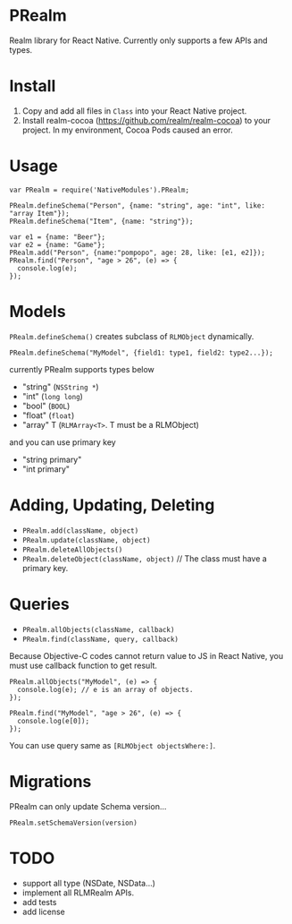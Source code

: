 # PRealm
Realm library for React Native. Currently only supports a few APIs and types.

# Install
1. Copy and add all files in `Class` into your React Native project.
2. Install realm-cocoa (https://github.com/realm/realm-cocoa) to your project. In my environment, Cocoa Pods caused an error.

# Usage

```
var PRealm = require('NativeModules').PRealm;

PRealm.defineSchema("Person", {name: "string", age: "int", like: "array Item"});
PRealm.defineSchema("Item", {name: "string"});

var e1 = {name: "Beer"};
var e2 = {name: "Game"};
PRealm.add("Person", {name:"pompopo", age: 28, like: [e1, e2]});
PRealm.find("Person", "age > 26", (e) => {
  console.log(e);
});
```

# Models
`PRealm.defineSchema()` creates subclass of `RLMObject` dynamically.
```
PRealm.defineSchema("MyModel", {field1: type1, field2: type2...});
```
currently PRealm supports types below

- "string" (`NSString *`)
- "int" (`long long`)
- "bool" (`BOOL`)
- "float" (`float`)
- "array" T (`RLMArray<T>`. T must be a RLMObject)

and you can use primary key
- "string primary"
- "int primary"

# Adding, Updating, Deleting

- `PRealm.add(className, object)`
- `PRealm.update(className, object)`
- `PRealm.deleteAllObjects()`
- `PRealm.deleteObject(className, object)` // The class must have a primary key.

# Queries
- `PRealm.allObjects(className, callback)`
- `PRealm.find(className, query, callback)`

Because Objective-C codes cannot return value to JS in React Native, you must use callback function to get result.
```
PRealm.allObjects("MyModel", (e) => {
  console.log(e); // e is an array of objects.
});

PRealm.find("MyModel", "age > 26", (e) => {
  console.log(e[0]);
});
```
You can use query same as `[RLMObject objectsWhere:]`.

# Migrations
PRealm can only update Schema version...

`PRealm.setSchemaVersion(version)`

# TODO
- support all type (NSDate, NSData...)
- implement all RLMRealm APIs.
- add tests
- add license
